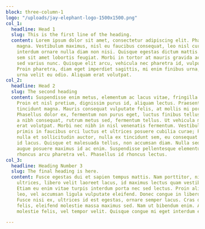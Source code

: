 ```yaml
---
block: three-column-1
logo: "/uploads/jay-elephant-logo-1500x1500.png"
col_1:
  headline: Head 1
  slug: This is the first line of the heading.
  content: Lorem ipsum dolor sit amet, consectetur adipiscing elit. Phasellus a finibus
    magna. Vestibulum maximus, nisl eu faucibus consequat, leo nisl cursus lacus,
    interdum ornare nulla diam non nisi. Quisque egestas dictum mattis. Etiam imperdiet
    sem sit amet lobortis feugiat. Morbi in tortor at mauris gravida accumsan. Fusce
    sed varius nunc. Quisque elit arcu, vehicula nec pharetra id, vulputate ac magna.
    Proin pharetra, diam eget imperdiet sagittis, mi enim finibus urna, non viverra
    urna velit eu odio. Aliquam erat volutpat.
col_2:
  headline: Head 2
  slug: The second heading
  content: Suspendisse enim metus, elementum ac lacus vitae, fringilla lobortis quam.
    Proin et nisl pretium, dignissim purus id, aliquam lectus. Praesent elementum
    tincidunt magna. Mauris consequat vulputate felis, at mollis mi porttitor eget.
    Phasellus dolor ex, fermentum non purus eget, luctus finibus tellus. Vestibulum
    a nibh consequat, rutrum metus sed, fermentum tellus. Ut vehicula mi purus. Aliquam
    erat volutpat. Morbi nec nibh in nisl venenatis fermentum. Vestibulum ante ipsum
    primis in faucibus orci luctus et ultrices posuere cubilia curae; Phasellus tincidunt,
    nulla et sollicitudin auctor, nulla ex tincidunt sem, eu consequat dolor mauris
    id lacus. Quisque et malesuada tellus, non accumsan diam. Nulla sed tellus vel
    augue posuere maximus id ac enim. Suspendisse pellentesque elementum quam, et
    rhoncus arcu pharetra vel. Phasellus id rhoncus lectus.
col_3:
  headline: Heading Number 3
  slug: The final heading is here.
  content: Fusce egestas dui et sapien tempus mattis. Nam porttitor, nisi vel mollis
    ultrices, libero velit laoreet lacus, id maximus lectus quam vestibulum lacus.
    Etiam eu enim vitae turpis interdum porta nec sed lectus. Proin aliquet viverra
    leo, vel accumsan ligula vulputate eleifend. Donec congue in libero in aliquet.
    Fusce nisi ex, ultrices id est egestas, ornare semper lacus. Cras dapibus sodales
    felis, eleifend molestie massa maximus sed. Nam ut bibendum enim. Aliquam sed
    molestie felis, vel tempor velit. Quisque congue mi eget interdum egestas.

---
```

